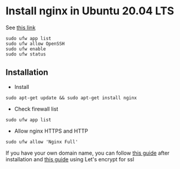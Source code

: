 # Install nginx in Ubuntu 20.04 LTS
See [this link](https://www.digitalocean.com/community/tutorials/how-to-install-nginx-on-ubuntu-20-04#step-5-–-setting-up-server-blocks-(recommended))
```
sudo ufw app list
sudo ufw allow OpenSSH
sudo ufw enable
sudo ufw status
```

## Installation

- Install
```
sudo apt-get update && sudo apt-get install nginx
```

- Check firewall list
```
sudo ufw app list
```

- Allow nginx HTTPS and HTTP
```
sudo ufw allow 'Nginx Full'
```

If you have your own domain name, you can follow [this guide](https://www.digitalocean.com/community/tutorials/how-to-install-nginx-on-ubuntu-20-04#step-5-–-setting-up-server-blocks-recommended) after installation and [this guide](https://www.digitalocean.com/community/tutorials/how-to-secure-nginx-with-let-s-encrypt-on-ubuntu-20-04) using Let's encrypt for ssl
